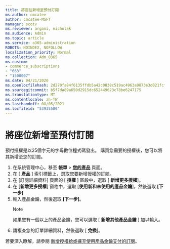 ```yaml
---
title: 將座位新增至預付訂閱
ms.author: cmcatee
author: cmcatee-MSFT
manager: scotv
ms.reviewer: argani, nicholak
ms.audience: Admin
ms.topic: article
ms.service: o365-administration
ROBOTS: NOINDEX, NOFOLLOW
localization_priority: Normal
ms.collection: Adm_O365
ms.custom:
- commerce_subscriptions
- "663"
- "1500007"
ms.date: 04/21/2020
ms.openlocfilehash: 2d270fa84f6135ffdb5a42c0838c519ac4963a9873e3d021fcfcebf6c409fac6
ms.sourcegitcommit: b5f7da89a650d2915dc652449623c78be6247175
ms.translationtype: MT
ms.contentlocale: zh-TW
ms.lasthandoff: 08/05/2021
ms.locfileid: "53935580"
---
```

# <a name="add-seats-to-a-prepaid-subscription"></a>將座位新增至預付訂閱

預付授權是以25個字元的字母數位程式碼發出。 購買您需要的授權後，您可以將其新增至您的訂閱。

1. 在系統管理中心，移至 **帳單** > **[您的產品](https://go.microsoft.com/fwlink/p/?linkid=842054)** 頁面。
2. 在 [ **產品** ] 索引標籤上，選取您要新增授權的訂閱。
3. 在 [訂閱詳細資料] 頁面的 [ **授權** ] 區段中，選取 [ **新增更多授權**]。
4. 在 [**新增更多授權**] 窗格中，選取 [**使用新和未使用的產品金鑰**]，然後選取 **[下一步]**
5. 輸入產品金鑰，然後選取 **[下一步]**。
    > [!NOTE]
    > 如果您有一個以上的產品金鑰，您可以選取 [ **新增其他產品金鑰** ] 加以輸入。
6. 請複查您的訂單詳細資料，然後選取 [ **兌換**]。

若要深入瞭解，請參閱 [新增授權給或擴充使用產品金鑰支付的訂閱](https://docs.microsoft.com/microsoft-365/commerce/licenses/add-licenses-using-product-key)。